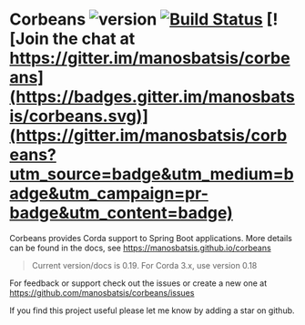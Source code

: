# Corbeans ![version](https://img.shields.io/badge/version-0.19-blue.svg?maxAge=2592000) [![Build Status](https://travis-ci.org/manosbatsis/corbeans.svg?branch=master)](https://travis-ci.org/manosbatsis/corbeans) [![Join the chat at https://gitter.im/manosbatsis/corbeans](https://badges.gitter.im/manosbatsis/corbeans.svg)](https://gitter.im/manosbatsis/corbeans?utm_source=badge&utm_medium=badge&utm_campaign=pr-badge&utm_content=badge)

Corbeans provides Corda support to Spring Boot applications. More details can be found in the docs, 
see https://manosbatsis.github.io/corbeans

> Current version/docs is 0.19. For Corda 3.x, use version 0.18

For feedback or support check out the issues or create a new one at https://github.com/manosbatsis/corbeans/issues

If you find this project useful please let me know by adding a star on github.